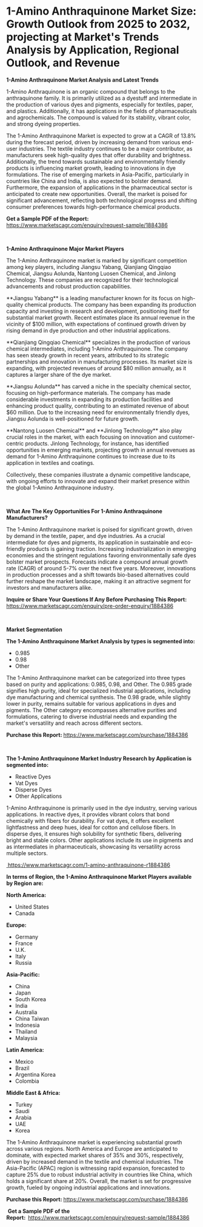 <p><h1>1-Amino Anthraquinone Market Size: Growth Outlook from 2025 to 2032, projecting at Market's Trends Analysis by Application, Regional Outlook, and Revenue</h1></p><p><strong>1-Amino Anthraquinone Market Analysis and Latest Trends</strong></p>
<p><p>1-Amino Anthraquinone is an organic compound that belongs to the anthraquinone family. It is primarily utilized as a dyestuff and intermediate in the production of various dyes and pigments, especially for textiles, paper, and plastics. Additionally, it has applications in the fields of pharmaceuticals and agrochemicals. The compound is valued for its stability, vibrant color, and strong dyeing properties.</p><p>The 1-Amino Anthraquinone Market is expected to grow at a CAGR of 13.8% during the forecast period, driven by increasing demand from various end-user industries. The textile industry continues to be a major contributor, as manufacturers seek high-quality dyes that offer durability and brightness. Additionally, the trend towards sustainable and environmentally friendly products is influencing market growth, leading to innovations in dye formulations. The rise of emerging markets in Asia-Pacific, particularly in countries like China and India, is also expected to bolster demand. Furthermore, the expansion of applications in the pharmaceutical sector is anticipated to create new opportunities. Overall, the market is poised for significant advancement, reflecting both technological progress and shifting consumer preferences towards high-performance chemical products.</p></p>
<p><strong>Get a Sample PDF of the Report:&nbsp;</strong> <a href="https://www.marketscagr.com/enquiry/request-sample/1884386?utm_campaign=3353&utm_medium=2&utm_source=Github&utm_content=ia&utm_term=15042025&utm_id=1-amino-anthraquinone">https://www.marketscagr.com/enquiry/request-sample/1884386</a></p>
<p>&nbsp;</p>
<p><strong>1-Amino Anthraquinone Major Market Players</strong></p>
<p><p>The 1-Amino Anthraquinone market is marked by significant competition among key players, including Jiangsu Yabang, Qianjiang Qingqiao Chemical, Jiangsu Aolunda, Nantong Luosen Chemical, and Jinlong Technology. These companies are recognized for their technological advancements and robust production capabilities.</p><p>**Jiangsu Yabang** is a leading manufacturer known for its focus on high-quality chemical products. The company has been expanding its production capacity and investing in research and development, positioning itself for substantial market growth. Recent estimates place its annual revenue in the vicinity of $100 million, with expectations of continued growth driven by rising demand in dye production and other industrial applications.</p><p>**Qianjiang Qingqiao Chemical** specializes in the production of various chemical intermediates, including 1-Amino Anthraquinone. The company has seen steady growth in recent years, attributed to its strategic partnerships and innovation in manufacturing processes. Its market size is expanding, with projected revenues of around $80 million annually, as it captures a larger share of the dye market.</p><p>**Jiangsu Aolunda** has carved a niche in the specialty chemical sector, focusing on high-performance materials. The company has made considerable investments in expanding its production facilities and enhancing product quality, contributing to an estimated revenue of about $60 million. Due to the increasing need for environmentally friendly dyes, Jiangsu Aolunda is well-positioned for future growth.</p><p>**Nantong Luosen Chemical** and **Jinlong Technology** also play crucial roles in the market, with each focusing on innovation and customer-centric products. Jinlong Technology, for instance, has identified opportunities in emerging markets, projecting growth in annual revenues as demand for 1-Amino Anthraquinone continues to increase due to its application in textiles and coatings. </p><p>Collectively, these companies illustrate a dynamic competitive landscape, with ongoing efforts to innovate and expand their market presence within the global 1-Amino Anthraquinone industry.</p></p>
<p>&nbsp;</p>
<p><strong>What Are The Key Opportunities For 1-Amino Anthraquinone Manufacturers?</strong></p>
<p><p>The 1-Amino Anthraquinone market is poised for significant growth, driven by demand in the textile, paper, and dye industries. As a crucial intermediate for dyes and pigments, its application in sustainable and eco-friendly products is gaining traction. Increasing industrialization in emerging economies and the stringent regulations favoring environmentally safe dyes bolster market prospects. Forecasts indicate a compound annual growth rate (CAGR) of around 5-7% over the next five years. Moreover, innovations in production processes and a shift towards bio-based alternatives could further reshape the market landscape, making it an attractive segment for investors and manufacturers alike.</p></p>
<p><strong>Inquire or Share Your Questions If Any Before Purchasing This Report:</strong> <a href="https://www.marketscagr.com/enquiry/pre-order-enquiry/1884386?utm_campaign=3353&utm_medium=2&utm_source=Github&utm_content=ia&utm_term=15042025&utm_id=1-amino-anthraquinone">https://www.marketscagr.com/enquiry/pre-order-enquiry/1884386</a></p>
<p>&nbsp;</p>
<p><strong>Market Segmentation</strong></p>
<p><strong>The 1-Amino Anthraquinone Market Analysis by types is segmented into:</strong></p>
<p><ul><li>0.985</li><li>0.98</li><li>Other</li></ul></p>
<p><p>The 1-Amino Anthraquinone market can be categorized into three types based on purity and applications: 0.985, 0.98, and Other. The 0.985 grade signifies high purity, ideal for specialized industrial applications, including dye manufacturing and chemical synthesis. The 0.98 grade, while slightly lower in purity, remains suitable for various applications in dyes and pigments. The Other category encompasses alternative purities and formulations, catering to diverse industrial needs and expanding the market's versatility and reach across different sectors.</p></p>
<p><strong>Purchase this Report:&nbsp;</strong><a href="https://www.marketscagr.com/purchase/1884386?utm_campaign=3353&utm_medium=2&utm_source=Github&utm_content=ia&utm_term=15042025&utm_id=1-amino-anthraquinone">https://www.marketscagr.com/purchase/1884386</a></p>
<p>&nbsp;</p>
<p><strong>The 1-Amino Anthraquinone Market Industry Research by Application is segmented into:</strong></p>
<p><ul><li>Reactive Dyes</li><li>Vat Dyes</li><li>Disperse Dyes</li><li>Other Applications</li></ul></p>
<p><p>1-Amino Anthraquinone is primarily used in the dye industry, serving various applications. In reactive dyes, it provides vibrant colors that bond chemically with fibers for durability. For vat dyes, it offers excellent lightfastness and deep hues, ideal for cotton and cellulose fibers. In disperse dyes, it ensures high solubility for synthetic fibers, delivering bright and stable colors. Other applications include its use in pigments and as intermediates in pharmaceuticals, showcasing its versatility across multiple sectors.</p></p>
<p><a href="https://www.marketscagr.com/1-amino-anthraquinone-r1884386?utm_campaign=3353&utm_medium=2&utm_source=Github&utm_content=ia&utm_term=15042025&utm_id=1-amino-anthraquinone">&nbsp;https://www.marketscagr.com/1-amino-anthraquinone-r1884386</a></p>
<p><strong>In terms of Region, the 1-Amino Anthraquinone Market Players available by Region are:</strong></p>
<p>
    <p> <strong> North America: </strong>
        <ul>
            <li>United States</li>
            <li>Canada</li>
        </ul>
        </p> 
    <p> <strong> Europe: </strong>
        <ul>
            <li>Germany</li>
            <li>France</li>
            <li>U.K.</li>
            <li>Italy</li>
            <li>Russia</li>
        </ul>
        </p> 
    <p> <strong> Asia-Pacific: </strong>
        <ul>
            <li>China</li>
            <li>Japan</li>
            <li>South Korea</li>
            <li>India</li>
            <li>Australia</li>
            <li>China Taiwan</li>
            <li>Indonesia</li>
            <li>Thailand</li>
            <li>Malaysia</li>
        </ul>
        </p> 
    <p> <strong> Latin America: </strong>
        <ul>
            <li>Mexico</li>
            <li>Brazil</li>
            <li>Argentina Korea</li>
            <li>Colombia</li>
        </ul>
        </p> 
    <p> <strong> Middle East & Africa: </strong>
        <ul>
            <li>Turkey</li>
            <li>Saudi</li>
            <li>Arabia</li>
            <li>UAE</li>
            <li>Korea</li>
        </ul>
    </p>
    </p>
<p><p>The 1-Amino Anthraquinone market is experiencing substantial growth across various regions. North America and Europe are anticipated to dominate, with expected market shares of 35% and 30%, respectively, driven by increased demand in the textile and chemical industries. The Asia-Pacific (APAC) region is witnessing rapid expansion, forecasted to capture 25% due to robust industrial activity in countries like China, which holds a significant share at 20%. Overall, the market is set for progressive growth, fueled by ongoing industrial applications and innovations.</p></p>
<p><strong>Purchase this Report: </strong><a href="https://www.marketscagr.com/purchase/1884386?utm_campaign=3353&utm_medium=2&utm_source=Github&utm_content=ia&utm_term=15042025&utm_id=1-amino-anthraquinone">https://www.marketscagr.com/purchase/1884386</a></p>
<p>&nbsp;<strong>Get a Sample PDF of the Report:&nbsp;&nbsp;</strong><a href="https://www.marketscagr.com/enquiry/request-sample/1884386?utm_campaign=3353&utm_medium=2&utm_source=Github&utm_content=ia&utm_term=15042025&utm_id=1-amino-anthraquinone">https://www.marketscagr.com/enquiry/request-sample/1884386</a></p>
<p><strong></strong></p>
<p><p></p><p></p><p></p></p>